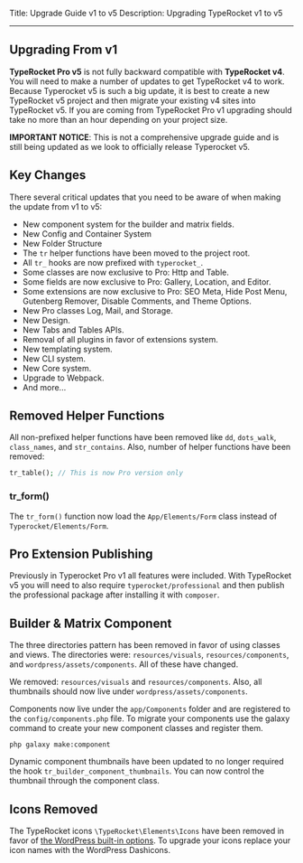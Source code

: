 Title: Upgrade Guide v1 to v5
Description: Upgrading TypeRocket v1 to v5

---

## Upgrading From v1

**TypeRocket Pro v5** is not fully backward compatible with **TypeRocket v4**. You will need to make a number of updates to get TypeRocket v4 to work. Because Typerocket v5 is such a big update, it is best to create a new TypeRocket v5 project and then migrate your existing v4 sites into TypeRocket v5. If you are coming from TypeRocket Pro v1 upgrading should take no more than an hour depending on your project size. 

**IMPORTANT NOTICE**: This is not a comprehensive upgrade guide and is still being updated as we look to officially release Typerocket v5.

## Key Changes

There several critical updates that you need to be aware of when making the update from v1 to v5:

- New component system for the builder and matrix fields.
- New Config and Container System
- New Folder Structure
- The `tr` helper functions have been moved to the project root.
- All `tr_` hooks are now prefixed with `typerocket_`.
- Some classes are now exclusive to Pro: Http and Table.
- Some fields are now exclusive to Pro: Gallery, Location, and Editor.
- Some extensions are now exclusive to Pro: SEO Meta, Hide Post Menu, Gutenberg Remover, Disable Comments, and Theme Options.
- New Pro classes Log, Mail, and Storage.
- New Design.
- New Tabs and Tables APIs.
- Removal of all plugins in favor of extensions system.
- New templating system.
- New CLI system.
- New Core system.
- Upgrade to Webpack.
- And more...

## Removed Helper Functions

All non-prefixed helper functions have been removed like `dd`, `dots_walk`, `class_names`, and `str_contains`. Also, number of helper functions have been removed:

```php
tr_table(); // This is now Pro version only
```

### tr_form()

The `tr_form()` function now load the `App/Elements/Form` class instead of `Typerocket/Elements/Form`.

## Pro Extension Publishing

Previously in Typerocket Pro v1 all features were included. With TypeRocket v5 you will need to also require `typerocket/professional` and then publish the professional package after installing it with `composer`.

## Builder & Matrix Component

The three directories pattern has been removed in favor of using classes and views. The directories were: `resources/visuals`, `resources/components`, and `wordpress/assets/components`. All of these have changed.

We removed: `resources/visuals` and `resources/components`. Also, all thumbnails should now live under `wordpress/assets/components`.

Components now live under the `app/Components` folder and are registered to the `config/components.php` file. To migrate your components use the galaxy command to create your new component classes and register them.

```
php galaxy make:component
``` 

Dynamic component thumbnails have been updated to no longer required the hook `tr_builder_component_thumbnails`. You can now control the thumbnail through the component class.

## Icons Removed

The TypeRocket icons `\TypeRocket\Elements\Icons` have been removed in favor of [the WordPress built-in options](https://developer.wordpress.org/resource/dashicons/). To upgrade your icons replace your icon names with the WordPress Dashicons.